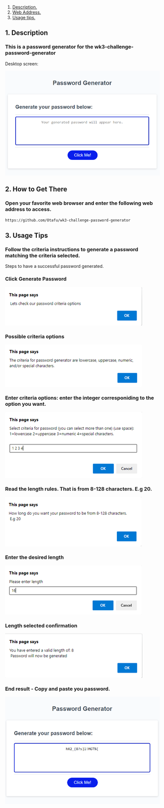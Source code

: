 1. [ Description. ](#desc)
2. [ Web Address. ](#web-address)
3. [ Usage tips. ](#usage)

<a name="desc"></a>
## 1. Description


### This is a password generator for the wk3-challenge-password-generator

Desktop screen:

![Top-Page-Area](./assets/images/landing-page.PNG?raw=true "Top-Page-Area")

<a name="web-address"></a>
## 2. How to Get There

### Open your favorite web browser and enter the following web address to access.

```html
https://github.com/Otafu/wk3-challenge-password-generator
```
<a name="usage"></a>
## 3. Usage Tips


### Follow the criteria instructions to generate a password matching the criteria selected.

Steps to have a successful password generated.


### Click Generate Password

![nav-menu](./assets/images/click-generate-password.PNG?raw=true "Navigational Menu")

### Possible criteria options

![nav-menu](./assets/images/criteria-options.PNG?raw=true "Navigational Menu")

### Enter criteria options: enter the integer corresponiding to the option you want.


![nav-menu](./assets/images/enter-criteria.PNG?raw=true "Navigational Menu")

### Read the length rules. That is from 8-128 characters. E.g 20.

![nav-menu](./assets/images/enter-length.PNG?raw=true "Navigational Menu")

### Enter the desired length

![nav-menu](./assets/images/enter-length-integer.PNG?raw=true "Navigational Menu")

### Length selected confirmation

![nav-menu](./assets/images/enter-length-integer-confirmation.PNG?raw=true "Navigational Menu")

### End result - Copy and paste you password.

![nav-menu](./assets/images/copy-paste-your-password.PNG?raw=true "Navigational Menu")





